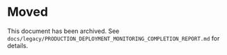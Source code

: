 # Moved

This document has been archived. See `docs/legacy/PRODUCTION_DEPLOYMENT_MONITORING_COMPLETION_REPORT.md` for details.
